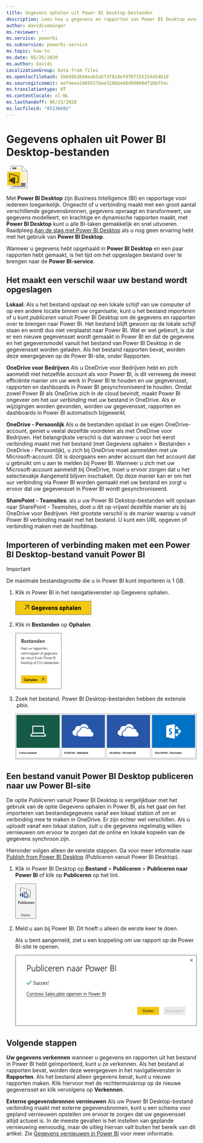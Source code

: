 ```yaml
---
title: Gegevens ophalen uit Power BI Desktop-bestanden
description: Lees hoe u gegevens en rapporten van Power BI Desktop overbrengt naar Power BI.
author: davidiseminger
ms.reviewer: ''
ms.service: powerbi
ms.subservice: powerbi-service
ms.topic: how-to
ms.date: 05/26/2020
ms.author: davidi
LocalizationGroup: Data from files
ms.openlocfilehash: 5b649b3694eab5a573f814efd707155154d54b18
ms.sourcegitcommit: eef4eee24695570ae3186b4d8d99660df16bf54c
ms.translationtype: HT
ms.contentlocale: nl-NL
ms.lasthandoff: 06/23/2020
ms.locfileid: "85236692"
---
```

# <a name="get-data-from-power-bi-desktop-files"></a>Gegevens ophalen uit Power BI Desktop-bestanden
![](media/service-desktop-files/pbid_file_icon.png)

Met **Power BI Desktop** zijn Business Intelligence (BI) en rapportage voor iedereen toegankelijk. Ongeacht of u verbinding maakt met een groot aantal verschillende gegevensbronnen, gegevens opvraagt en transformeert, uw gegevens modelleert, en krachtige en dynamische rapporten maakt, met **Power BI Desktop** kunt u alle BI-taken gemakkelijk en snel uitvoeren. Raadpleeg [Aan de slag met Power BI Desktop](../fundamentals/desktop-getting-started.md) als u nog geen ervaring hebt met het gebruik van **Power BI Desktop**.

Wanneer u gegevens hebt opgehaald in **Power BI Desktop** en een paar rapporten hebt gemaakt, is het tijd om het opgeslagen bestand over te brengen naar de **Power BI-service**.

## <a name="where-your-file-is-saved-makes-a-difference"></a>Het maakt een verschil waar uw bestand wordt opgeslagen
**Lokaal**: Als u het bestand opslaat op een lokale schijf van uw computer of op een andere locatie binnen uw organisatie, kunt u het bestand *importeren* of u kunt *publiceren* vanuit Power BI Desktop om de gegevens en rapporten over te brengen naar Power BI. Het bestand blijft gewoon op de lokale schijf staan en wordt dus niet verplaatst naar Power BI. Wat er wel gebeurt, is dat er een nieuwe gegevensset wordt gemaakt in Power BI en dat de gegevens en het gegevensmodel vanuit het bestand van Power BI Desktop in de gegevensset worden geladen. Als het bestand rapporten bevat, worden deze weergegeven op de Power BI-site, onder Rapporten.

**OneDrive voor Bedrijven** Als u OneDrive voor Bedrijven hebt en zich aanmeldt met hetzelfde account als voor Power BI, is dit verreweg de meest efficiënte manier om uw werk in Power BI te houden en uw gegevensset, rapporten en dashboards in Power BI gesynchroniseerd te houden. Omdat zowel Power BI als OneDrive zich in de cloud bevindt, maakt Power BI ongeveer om het uur *verbinding* met uw bestand in OneDrive. Als er wijzigingen worden gevonden, worden uw gegevensset, rapporten en dashboards in Power BI automatisch bijgewerkt.

**OneDrive - Persoonlijk** Als u de bestanden opslaat in uw eigen OneDrive-account, geniet u veelal dezelfde voordelen als met OneDrive voor Bedrijven. Het belangrijkste verschil is dat wanneer u voor het eerst verbinding maakt met het bestand (met Gegevens ophalen > Bestanden > OneDrive - Persoonlijk), u zich bij OneDrive moet aanmelden met uw Microsoft-account. Dit is doorgaans een ander account dan het account dat u gebruikt om u aan te melden bij Power BI. Wanneer u zich met uw Microsoft-account aanmeldt bij OneDrive, moet u ervoor zorgen dat u het selectievakje Aangemeld blijven inschakelt. Op deze manier kan er om het uur verbinding via Power BI worden gemaakt met uw bestand en zorgt u ervoor dat uw gegevensset in Power BI wordt gesynchroniseerd.

**SharePoint - Teamsites**: als u uw Power BI Dekstop-bestanden wilt opslaan naar SharePoint - Teamsites, doet u dit op vrijwel dezelfde manier als bij OneDrive voor Bedrijven. Het grootste verschil is de manier waarop u vanuit Power BI verbinding maakt met het bestand. U kunt een URL opgeven of verbinding maken met de hoofdmap.

## <a name="import-or-connect-to-a-power-bi-desktop-file-from-power-bi"></a>Importeren of verbinding maken met een Power BI Desktop-bestand vanuit Power BI
>[!IMPORTANT]
>De maximale bestandsgrootte die u in Power BI kunt importeren is 1 GB.

1. Klik in Power BI in het navigatievenster op Gegevens ophalen.
   
   ![](media/service-desktop-files/pbid_get_data_button.png)
2. Klik in **Bestanden** op **Ophalen**.
   
   ![](media/service-desktop-files/pbid_files_get.png)
3. Zoek het bestand. Power BI Desktop-bestanden hebben de extensie .pbix.
   
   ![](media/service-desktop-files/pbid_find_your_file.png)

## <a name="publish-a-file-from-power-bi-desktop-to-your-power-bi-site"></a>Een bestand vanuit Power BI Desktop publiceren naar uw Power BI-site
De optie Publiceren vanuit Power BI Desktop is vergelijkbaar met het gebruik van de optie Gegevens ophalen in Power BI, als het gaat om het importeren van bestandsgegevens vanaf een lokaal station of om er verbinding mee te maken in OneDrive. Er zijn echter wel verschillen. Als u uploadt vanaf een lokaal station, zult u die gegevens regelmatig willen vernieuwen om ervoor te zorgen dat de online en lokale kopieën van de gegevens synchroon zijn. 

Hieronder volgen alleen de vereiste stappen. Ga voor meer informatie naar [Publish from Power BI Desktop](../create-reports/desktop-upload-desktop-files.md) (Publiceren vanuit Power BI Desktop).

1. Klik in Power BI Desktop op **Bestand** > **Publiceren** > **Publiceren naar Power BI** of klik op **Publiceren** op het lint.
   
   ![](media/service-desktop-files/pbid_publish.png)
2. Meld u aan bij Power BI. Dit hoeft u alleen de eerste keer te doen.
   
   Als u bent aangemeld, ziet u een koppeling om uw rapport op de Power BI-site te openen.
   
   ![](media/service-desktop-files/pbid_publishing.png)

## <a name="next-steps"></a>Volgende stappen
**Uw gegevens verkennen** wanneer u gegevens en rapporten uit het bestand in Power BI hebt geïmporteerd, kunt u ze verkennen. Als het bestand al rapporten bevat, worden deze weergegeven in het navigatievenster in **Rapporten**. Als het bestand alleen gegevens bevat, kunt u nieuwe rapporten maken. Klik hiervoor met de rechtermuisknop op de nieuwe gegevensset en klik vervolgens op **Verkennen**.

**Externe gegevensbronnen vernieuwen** Als uw Power BI Desktop-bestand verbinding maakt met externe gegevensbronnen, kunt u een schema voor gepland vernieuwen opstellen om ervoor te zorgen dat uw gegevensset altijd actueel is. In de meeste gevallen is het instellen van geplande vernieuwing eenvoudig, maar de uitleg hiervan valt buiten het bereik van dit artikel. Zie [Gegevens vernieuwen in Power BI](refresh-data.md) voor meer informatie.
